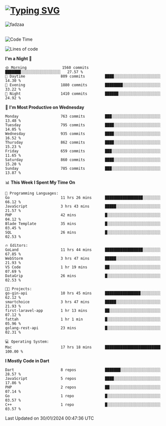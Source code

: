 
<h1 align="left"><a href="https://git.io/typing-svg"><img src="https://readme-typing-svg.demolab.com?font=Fira+Code&pause=1000&color=F7F7F7&random=false&width=600&lines=Hi+%F0%9F%91%8B%2C+I'm+Fattah+Anggit+Al+Dzakwan;Junior+Software+Developer+from+SMK+Raden+Umar+Said" alt="Typing SVG" /></a></h1>


<div align="left" display="flex"> 
  <img src="https://komarev.com/ghpvc/?username=fadzaa&label=Profile%20views&color=0e75b6&style=flat" alt="fadzaa" /> 
</div>

<br/>

<!--START_SECTION:waka-->
![Code Time](http://img.shields.io/badge/Code%20Time-302%20hrs%2011%20mins-blue)

![Lines of code](https://img.shields.io/badge/From%20Hello%20World%20I%27ve%20Written-930.3%20thousand%20lines%20of%20code-blue)

**I'm a Night 🦉** 

```text
🌞 Morning                1560 commits        ███████░░░░░░░░░░░░░░░░░░   27.57 % 
🌆 Daytime                809 commits         ████░░░░░░░░░░░░░░░░░░░░░   14.30 % 
🌃 Evening                1880 commits        ████████░░░░░░░░░░░░░░░░░   33.22 % 
🌙 Night                  1410 commits        ██████░░░░░░░░░░░░░░░░░░░   24.92 % 
```
📅 **I'm Most Productive on Wednesday** 

```text
Monday                   763 commits         ███░░░░░░░░░░░░░░░░░░░░░░   13.48 % 
Tuesday                  795 commits         ████░░░░░░░░░░░░░░░░░░░░░   14.05 % 
Wednesday                935 commits         ████░░░░░░░░░░░░░░░░░░░░░   16.52 % 
Thursday                 862 commits         ████░░░░░░░░░░░░░░░░░░░░░   15.23 % 
Friday                   659 commits         ███░░░░░░░░░░░░░░░░░░░░░░   11.65 % 
Saturday                 860 commits         ████░░░░░░░░░░░░░░░░░░░░░   15.20 % 
Sunday                   785 commits         ███░░░░░░░░░░░░░░░░░░░░░░   13.87 % 
```


📊 **This Week I Spent My Time On** 

```text
💬 Programming Languages: 
Go                       11 hrs 26 mins      █████████████████░░░░░░░░   66.12 % 
JavaScript               3 hrs 43 mins       █████░░░░░░░░░░░░░░░░░░░░   21.57 % 
PHP                      42 mins             █░░░░░░░░░░░░░░░░░░░░░░░░   04.12 % 
Blade Template           35 mins             █░░░░░░░░░░░░░░░░░░░░░░░░   03.45 % 
SQL                      26 mins             █░░░░░░░░░░░░░░░░░░░░░░░░   02.53 % 

🔥 Editors: 
GoLand                   11 hrs 44 mins      █████████████████░░░░░░░░   67.85 % 
WebStorm                 3 hrs 47 mins       █████░░░░░░░░░░░░░░░░░░░░   21.93 % 
VS Code                  1 hr 19 mins        ██░░░░░░░░░░░░░░░░░░░░░░░   07.69 % 
DataGrip                 26 mins             █░░░░░░░░░░░░░░░░░░░░░░░░   02.53 % 

🐱‍💻 Projects: 
go-gin-api               10 hrs 45 mins      ████████████████░░░░░░░░░   62.12 % 
smartchoice              3 hrs 47 mins       █████░░░░░░░░░░░░░░░░░░░░   21.93 % 
first-laravel-app        1 hr 13 mins        ██░░░░░░░░░░░░░░░░░░░░░░░   07.12 % 
fattah                   1 hr 1 min          █░░░░░░░░░░░░░░░░░░░░░░░░   05.96 % 
golang-rest-api          23 mins             █░░░░░░░░░░░░░░░░░░░░░░░░   02.31 % 

💻 Operating System: 
Mac                      17 hrs 18 mins      █████████████████████████   100.00 % 
```

**I Mostly Code in Dart** 

```text
Dart                     8 repos             ███████░░░░░░░░░░░░░░░░░░   28.57 % 
JavaScript               5 repos             ████░░░░░░░░░░░░░░░░░░░░░   17.86 % 
PHP                      2 repos             ██░░░░░░░░░░░░░░░░░░░░░░░   07.14 % 
Go                       1 repo              █░░░░░░░░░░░░░░░░░░░░░░░░   03.57 % 
C++                      1 repo              █░░░░░░░░░░░░░░░░░░░░░░░░   03.57 % 
```




 Last Updated on 30/01/2024 00:47:36 UTC
<!--END_SECTION:waka-->
